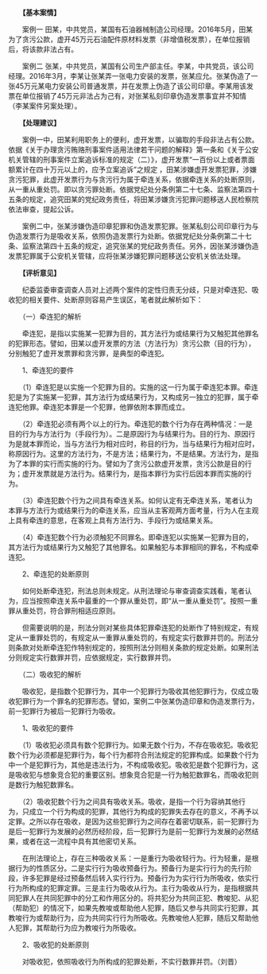 　　**【基本案情】**

　　案例一 田某，中共党员，某国有石油器械制造公司经理。2016年5月，田某为了贪污公款，虚开45万元石油配件原材料发票（非增值税发票），在单位报销后，将该款非法占有。

　　案例二 张某，中共党员，某国有公司生产部主任。李某，中共党员，该公司经理。2016年3月，李某让张某弄一张电力安装的发票，张某应允。张某伪造了一张45万元某电力安装公司普通发票，并在发票上伪造了该公司印章。李某用该发票在单位报销了45万元非法占为己有，对张某私刻印章伪造发票事宜并不知情（李某案件另案处理）。

　　**【处理建议】**

　　案例一中，田某利用职务上的便利，虚开发票，以骗取的手段非法占有公款。依据《关于办理贪污贿赂刑事案件适用法律若干问题的解释》第一条和《关于公安机关管辖的刑事案件立案追诉标准的规定（二）》，虚开发票“一百份以上或者票面额累计在四十万元以上的，应予立案追诉”之规定 ，田某涉嫌虚开发票犯罪，涉嫌贪污犯罪，此虚开发票行为与贪污行为属于牵连关系，依据牵连关系的处断原则，从一重从重处罚。即以贪污罪处断。依据党纪处分条例第二十七条、监察法第四十五条的规定，追究田某的党纪政务责任，将田某涉嫌贪污犯罪问题移送人民检察院依法审查，提起公诉。

　　案例二中，张某涉嫌伪造印章犯罪和伪造发票犯罪。张某私刻公司印章行为与伪造发票行为是吸收关系，依照伪造发票行为处断。依据党纪处分条例第二十七条、监察法第四十五条的规定，追究张某的党纪政务责任。另外，因张某涉嫌伪造发票犯罪属于公安机关管辖，应将张某涉嫌犯罪问题移送公安机关依法处理。

　　**【评析意见】**

　　纪委监委审查调查人员对上述两个案件的定性归责无分歧，只是对牵连犯、吸收犯的相关要件、处断原则容易产生误区，笔者就此解析如下：

　　（一）牵连犯的解析

　　牵连犯，是指以实施某一犯罪为目的，其方法行为或结果行为又触犯其他罪名的犯罪形态。譬如，田某以虚开发票的方法（方法行为）贪污公款（目的行为），分别触犯了虚开发票罪和贪污罪，是典型的牵连犯。

　　1、牵连犯的要件

　　（1）牵连犯是以实施一个犯罪为目的。实施的这一行为属于牵连犯本罪。牵连犯是为了实施某一犯罪，其方法行为或结果行为，又构成另一独立的犯罪，属于牵连犯他罪。牵连犯本罪是一个犯罪，他罪依附本罪而成立。

　　（2）牵连犯必须有两个以上的行为。牵连犯的数个行为存在两种情况：一是目的行为与方法行为（手段行为）。二是原因行为与结果行为。目的行为、原因行为是就本罪而论，当与方法行为相对应时，称目的行为，当与结果行为相对应时，称原因行为。这里的方法行为，不是方法；结果行为，不是结果。方法行为，是指为了本罪的实行而实施的行为。譬如为了贪污公款虚开发票，贪污公款是目的行为；虚开发票就是方法行为。结果行为，是指本罪行为实行后因本罪而实施的行为。

　　（3）牵连犯数个行为之间具有牵连关系。如何认定有无牵连关系，笔者认为本罪与方法行为或结果行为的牵连关系，应当从主客观两方面考量，行为人在主观上具有牵连的意思，在客观上具有方法行为、手段行为或结果关系。

　　（4）牵连犯数个行为必须触犯不同罪名。即牵连犯以实施某一犯罪为目的，其方法行为或结果行为又触犯了其他罪名。如果触犯与本罪相同的罪名，不构成牵连犯。

　　2、牵连犯的处断原则

　　如何处断牵连犯，刑法总则未规定。从刑法理论与审查调查实践看，笔者认为，应当按照牵连关系中最重的一个罪从重处罚，即“从一重从重处罚”。按照一重罪从重处罚，符合罪刑相适应原则。

　　但需要说明的是，刑法分则对某些具体犯罪牵连犯的处断作了特别规定，有规定从一重罪处罚的，有规定从一重罪从重处罚的，有规定实行数罪并罚的。刑法分则条款对处断牵连犯作特别规定的，按照刑法分则相关条款的规定处断。如果刑法分则规定实行数罪并罚，应依据规定，实行数罪并罚。

　　（二）吸收犯的解析

　　吸收犯，是指数个犯罪行为，其中一个犯罪行为吸收其他犯罪行为，仅成立吸收犯罪行为一个罪名的犯罪形态。譬如，案例二中张某伪造印章和伪造发票行为，前一犯罪行为被后一犯罪行为吸收。

　　1、吸收犯的要件

　　（1）吸收犯必须具有数个犯罪行为。如果无数个行为，不存在吸收犯。吸收犯数个行为必须都是犯罪行为，每个行为都符合刑法规定的犯罪构成。如果数个行为中一个是犯罪行为，其他是违法行为，不构成吸收犯。吸收犯是数个犯罪行为，这是吸收犯与想象竞合犯的重要区别。想象竞合犯是一行为触犯数罪名，而吸收犯则是数行为触犯数罪名。

　　（2）吸收犯数个行为之间具有吸收关系。吸收，是指一个行为容纳其他行为，只成立一个行为构成的犯罪，其他行为构成的犯罪失去存在的意义，不再予以定罪。之所以存在吸收，是因为这些犯罪行为之间存在着密切联系，前一犯罪行为是后一犯罪行为发展的必然历经阶段，后一犯罪行为是前一犯罪行为发展的必然结果，或者在这一流程中具有其他密切关系。

　　在刑法理论上，存在三种吸收关系：一是重行为吸收轻行为。行为轻重，是根据行为的性质区分。二是实行行为吸收预备行为。预备行为是实行行为的先行阶段，许多犯罪是经过预备然后转入实行行为。预备行为为实行行为所吸收，依实行行为所构成的犯罪定罪。三是主行为吸收从行为。主行为吸收从行为，是指根据共同犯罪人在共同犯罪中的分工和作用区分的。将共犯分为共同正犯、教唆犯、从犯（帮助犯）的情况下，如果先教唆或帮助他人犯罪，随后又参与共同实行犯罪，其教唆行为或帮助行为，应为共同实行行为所吸收。先教唆他人犯罪，随后又帮助他人犯罪，其帮助行为应为教唆行为所吸收。

　　2、吸收犯的处断原则

　　对吸收犯，依照吸收行为所构成的犯罪处断，不实行数罪并罚。（刘晋）